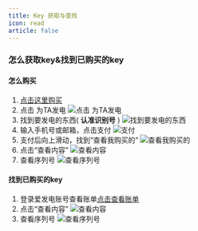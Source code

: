 ```yaml
---
title: Key 获取与查找
icon: read
article: false
---
```

### 怎么获取key&找到已购买的key
#### 怎么购买
1. [点击这里购买](https://afdian.net/a/hestudio)
2. 点击 为TA发电
![点击 为TA发电](https://foruda.gitee.com/images/1664632117224809873/7c47c717_10456722.jpeg "IMG_20221001_214442.jpg")
3. 找到要发电的东西( **认准识别号** )
![找到要发电的东西](https://foruda.gitee.com/images/1664632221047860681/ebe46486_10456722.jpeg "IMG_20221001_214508.jpg")
4. 输入手机号或邮箱，点击支付
![支付](https://foruda.gitee.com/images/1664632296639417847/bc4d8387_10456722.jpeg "IMG_20221001_214527.jpg")
5. 支付后向上滑动，找到“查看我购买的”
![查看我购买的](https://foruda.gitee.com/images/1664632394716408691/1b897529_10456722.jpeg "IMG_20221001_214551.jpg")
6. 点击“查看内容”
![查看内容](https://foruda.gitee.com/images/1664632443345021684/372656d3_10456722.jpeg "IMG_20221001_214604.jpg")
7. 查看序列号
![查看序列号](https://foruda.gitee.com/images/1664632491582934824/af4ad37a_10456722.jpeg "IMG_20221001_214631.jpg")

#### 找到已购买的key
1. 登录爱发电账号查看账单[点击查看账单](https://afdian.net/dashboard/order)
2. 点击“查看内容”
![查看内容](https://foruda.gitee.com/images/1664632443345021684/372656d3_10456722.jpeg "IMG_20221001_214604.jpg")
3. 查看序列号
![查看序列号](https://foruda.gitee.com/images/1664632491582934824/af4ad37a_10456722.jpeg "IMG_20221001_214631.jpg")
